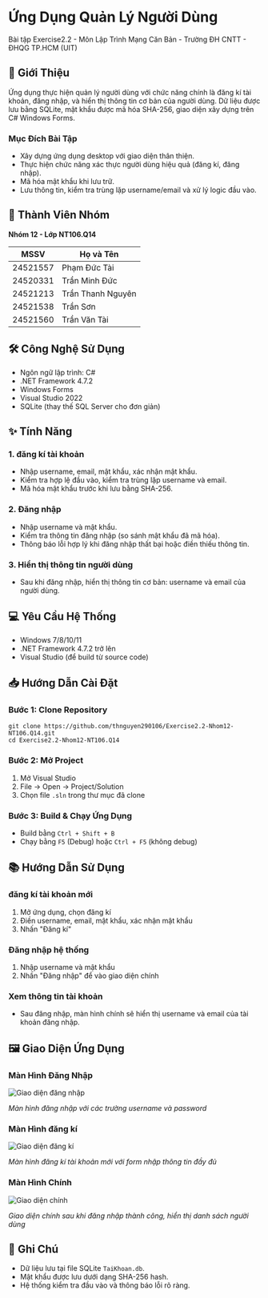 # Ứng Dụng Quản Lý Người Dùng

Bài tập Exercise2.2 - Môn Lập Trình Mạng Căn Bản - Trường ĐH CNTT - ĐHQG TP.HCM (UIT)

## 📖 Giới Thiệu

Ứng dụng thực hiện quản lý người dùng với chức năng chính là đăng kí tài khoản, đăng nhập, và hiển thị thông tin cơ bản của người dùng. Dữ liệu được lưu bằng SQLite, mật khẩu được mã hóa SHA-256, giao diện xây dựng trên C# Windows Forms.

### Mục Đích Bài Tập

- Xây dựng ứng dụng desktop với giao diện thân thiện.
- Thực hiện chức năng xác thực người dùng hiệu quả (đăng kí, đăng nhập).
- Mã hóa mật khẩu khi lưu trữ.
- Lưu thông tin, kiểm tra trùng lặp username/email và xử lý logic đầu vào.

## 👥 Thành Viên Nhóm

**Nhóm 12 - Lớp NT106.Q14**

| MSSV     | Họ và Tên         |
|----------|-------------------|
| 24521557 | Phạm Đức Tài      |
| 24520331 | Trần Minh Đức     |
| 24521213 | Trần Thanh Nguyên |
| 24521538 | Trần Sơn          |
| 24521560 | Trần Văn Tài      | 

## 🛠️ Công Nghệ Sử Dụng

- Ngôn ngữ lập trình: C#
- .NET Framework 4.7.2
- Windows Forms
- Visual Studio 2022
- SQLite (thay thế SQL Server cho đơn giản)

## ✨ Tính Năng

### 1. đăng kí tài khoản

- Nhập username, email, mật khẩu, xác nhận mật khẩu.
- Kiểm tra hợp lệ đầu vào, kiểm tra trùng lặp username và email.
- Mã hóa mật khẩu trước khi lưu bằng SHA-256.

### 2. Đăng nhập

- Nhập username và mật khẩu.
- Kiểm tra thông tin đăng nhập (so sánh mật khẩu đã mã hóa).
- Thông báo lỗi hợp lý khi đăng nhập thất bại hoặc điền thiếu thông tin.

### 3. Hiển thị thông tin người dùng

- Sau khi đăng nhập, hiển thị thông tin cơ bản: username và email của người dùng.

## 💻 Yêu Cầu Hệ Thống

- Windows 7/8/10/11
- .NET Framework 4.7.2 trở lên
- Visual Studio (để build từ source code)

## 📥 Hướng Dẫn Cài Đặt

### Bước 1: Clone Repository

```
git clone https://github.com/thnguyen290106/Exercise2.2-Nhom12-NT106.Q14.git
cd Exercise2.2-Nhom12-NT106.Q14
```


### Bước 2: Mở Project

1. Mở Visual Studio
2. File → Open → Project/Solution
3. Chọn file `.sln` trong thư mục đã clone

### Bước 3: Build & Chạy Ứng Dụng

- Build bằng `Ctrl + Shift + B`
- Chạy bằng `F5` (Debug) hoặc `Ctrl + F5` (không debug)

## 📚 Hướng Dẫn Sử Dụng

### đăng kí tài khoản mới

1. Mở ứng dụng, chọn đăng kí
2. Điền username, email, mật khẩu, xác nhận mật khẩu
3. Nhấn "Đăng kí"

### Đăng nhập hệ thống

1. Nhập username và mật khẩu
2. Nhấn "Đăng nhập" để vào giao diện chính

### Xem thông tin tài khoản

- Sau đăng nhập, màn hình chính sẽ hiển thị username và email của tài khoản đăng nhập.

## 🖼️ Giao Diện Ứng Dụng

### Màn Hình Đăng Nhập

![Giao diện đăng nhập](https://sv2.anhsieuviet.com/2025/09/29/imageda4cf264fb30f922.png)

*Màn hình đăng nhập với các trường username và password*

### Màn Hình đăng kí

![Giao diện đăng kí](https://sv2.anhsieuviet.com/2025/09/29/image48a878a566f0b40d.png)

*Màn hình đăng kí tài khoản mới với form nhập thông tin đầy đủ*

### Màn Hình Chính

![Giao diện chính](https://sv2.anhsieuviet.com/2025/09/29/image20b064c5674636e2.png)

*Giao diện chính sau khi đăng nhập thành công, hiển thị danh sách người dùng*

## 📝 Ghi Chú

- Dữ liệu lưu tại file SQLite `TaiKhoan.db`.
- Mật khẩu được lưu dưới dạng SHA-256 hash.
- Hệ thống kiểm tra đầu vào và thông báo lỗi rõ ràng.
